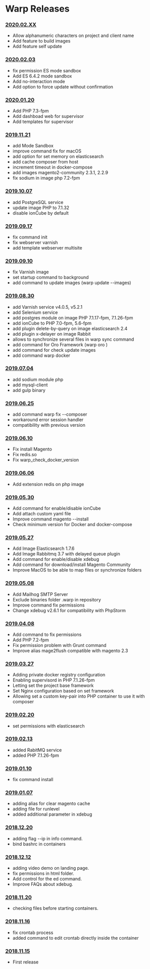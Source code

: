 Warp Releases
=============

### [2020.02.XX](https://github.com/SummaSolutions/warp-engine/releases/tag/2020.02.XX)

* Allow alphanumeric characters on project and client name
* Add feature to build images
* Add feature self update

### [2020.02.03](https://github.com/SummaSolutions/warp-engine/releases/tag/2020.02.03)

* fix permission ES mode sandbox
* Add ES 6.4.2 mode sandbox
* Add no-interaction mode
* Add option to force update without confirmation

### [2020.01.20](https://github.com/SummaSolutions/warp-engine/releases/tag/2020.01.20)

* Add PHP 7.3-fpm
* Add dashboad web for supervisor
* Add templates for supervisor 

### [2019.11.21](https://github.com/SummaSolutions/warp-engine/releases/tag/2019.11.21)

* add Mode Sandbox
* improve command fix for macOS
* add option for set memory on elasticsearch
* add cache composer from host
* increment timeout in docker-compose
* add images magento2-community 2.3.1, 2.2.9
* fix sodium in image php 7.2-fpm

### [2019.10.07](https://github.com/SummaSolutions/warp-engine/releases/tag/2019.10.07)

* add PostgreSQL service 
* update image PHP to 7.1.32
* disable ionCube by default

### [2019.09.17](https://github.com/SummaSolutions/warp-engine/releases/tag/2019.09.17)

* fix command init
* fix webserver varnish
* add template webserver multisite

### [2019.09.10](https://github.com/SummaSolutions/warp-engine/releases/tag/2019.09.10)

* fix Varnish image
* set startup command to background
* add command to update images (warp update --images)

### [2019.08.30](https://github.com/SummaSolutions/warp-engine/releases/tag/2019.08.30)

* add Varnish service v4.0.5, v5.2.1
* add Selenium service
* add postgres module on image PHP 7.1.17-fpm, 7.1.26-fpm
* add ionCube to PHP 7.0-fpm, 5.6-fpm
* add plugin delete-by-query on image elasticsearch 2.4
* add plugin x-delayer on image Rabbit
* allows to synchronize several files in warp sync command
* add command for Oro Framework (warp oro <command>)
* add command for check update images
* add command warp docker

### [2019.07.04](https://github.com/SummaSolutions/warp-engine/releases/tag/2019.07.04)

* add sodium module php
* add mysql-client
* add gulp binary

### [2019.06.25](https://github.com/SummaSolutions/warp-engine/releases/tag/2019.06.25)

* add command warp fix --composer
* workaround error session handler
* compatibility with previous version

### [2019.06.10](https://github.com/SummaSolutions/warp-engine/releases/tag/2019.06.10)

* Fix install Magento
* Fix redis.so
* Fix warp_check_docker_version

### [2019.06.06](https://github.com/SummaSolutions/warp-engine/releases/tag/2019.06.06)

* Add extension redis on php image

### [2019.05.30](https://github.com/SummaSolutions/warp-engine/releases/tag/2019.05.30)

* Add command for enable/disable ionCube
* Add attach custom yaml file
* Improve command magento --install
* Check minimum version for Docker and docker-compose

### [2019.05.27](https://github.com/SummaSolutions/warp-engine/releases/tag/2019.05.27)

* Add Image Elasticsearch 1.7.6
* Add Image Rabbitmq 3.7 with delayed queue plugin
* Add command for enable/disable xdebug
* Add command for download/install Magento Community
* Improve MacOS to be able to map files or synchronize folders

### [2019.05.08](https://github.com/SummaSolutions/warp-engine/releases/tag/2019.05.08)

* Add Mailhog SMTP Server
* Exclude binaries folder .warp in repository
* Improve command fix permissions
* Change xdebug v2.6.1 for compatibility with PhpStorm


### [2019.04.08](https://github.com/SummaSolutions/warp-engine/releases/tag/2019.04.08)

* Add command to fix permissions
* Add PHP 7.2-fpm
* Fix permission problem with Grunt command
* Improve alias mage2flush compatible with magento 2.3


### [2019.03.27](https://github.com/SummaSolutions/warp-engine/releases/tag/2019.03.27)


* Adding private docker registry configuration
* Enabling supervisord in PHP 7.1.26-fpm
* Letting set the project base framework
* Set Nginx configuration based on set framework
* Allowing set a custom key-pair into PHP container to use it with composer


### [2019.02.20](https://github.com/SummaSolutions/warp-engine/releases/tag/2019.02.20)

* set permissions with elasticsearch


### [2019.02.13](https://github.com/SummaSolutions/warp-engine/releases/tag/2019.02.13)

* added RabitMQ service
* added PHP 7.1.26-fpm

### [2019.01.10](https://github.com/SummaSolutions/warp-engine/releases/tag/2019.01.10)

* fix command install


### [2019.01.07](https://github.com/SummaSolutions/warp-engine/releases/tag/2019.01.07)

* adding alias for clear magento cache
* adding file for runlevel
* added additional parameter in xdebug


### [2018.12.20](https://github.com/SummaSolutions/warp-engine/releases/tag/2018.12.20)

* adding flag --ip in info command.
* bind bashrc in containers


### [2018.12.12](https://github.com/SummaSolutions/warp-engine/releases/tag/2018.12.12)

* adding video demo on landing page.
* fix permissions in html folder.
* Add control for the ed command.
* Improve FAQs about xdebug.


### [2018.11.20](https://github.com/SummaSolutions/warp-engine/releases/tag/2018.11.20)

* checking files before starting containers.


### [2018.11.16](https://github.com/SummaSolutions/warp-engine/releases/tag/2018.11.16)

* fix crontab process
* added command to edit crontab directly inside the container


### [2018.11.15](https://github.com/SummaSolutions/warp-engine/releases/tag/2018.11.15)

* First release